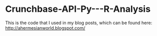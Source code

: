 Crunchbase-API-Py---R-Analysis
==============================

This is the code that I used in my blog posts, which can be found here: http://ahermesianworld.blogspot.com/

